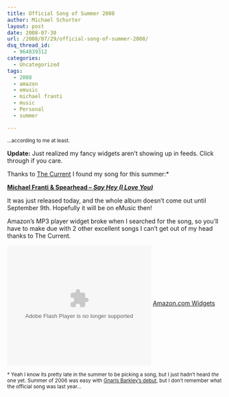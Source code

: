 ```yaml
---
title: Official Song of Summer 2008
author: Michael Schurter
layout: post
date: 2008-07-30
url: /2008/07/29/official-song-of-summer-2008/
dsq_thread_id:
  - 964839312
categories:
  - Uncategorized
tags:
  - 2008
  - amazon
  - emusic
  - michael franti
  - music
  - Personal
  - summer

---
```

<small>&#8230;according to me at least.</small>

**Update:** Just realized my fancy widgets aren&#8217;t showing up in feeds. Click through if you care.

Thanks to [The Current][1] I found my song for this summer:* 


  
[**Michael Franti & Spearhead &#8211; _Say Hey (I Love You)_**][2]

It was just released today, and the whole album doesn&#8217;t come out until September 9th. Hopefully it will be on eMusic then!

Amazon&#8217;s MP3 player widget broke when I searched for the song, so you&#8217;ll have to make due with 2 other excellent songs I can&#8217;t get out of my head thanks to The Current.

<OBJECT classid="clsid:D27CDB6E-AE6D-11cf-96B8-444553540000" codebase="http://fpdownload.macromedia.com/get/flashplayer/current/swflash.cab" id="Player_ad10cdd5-ac1e-4ca0-b5e3-f42e721ef002"  WIDTH="336px" HEIGHT="280px">
  <PARAM NAME="movie" VALUE="http://ws.amazon.com/widgets/q?ServiceVersion=20070822&#038;MarketPlace=US&#038;ID=V20070822%2FUS%2Fmicschsblo-20%2F8014%2Fad10cdd5-ac1e-4ca0-b5e3-f42e721ef002&#038;Operation=GetDisplayTemplate" />
  
  <PARAM NAME="quality" VALUE="high" />
  
  <PARAM NAME="bgcolor" VALUE="#FFFFFF" />
  
  <PARAM NAME="allowscriptaccess" VALUE="always" />
  
  <embed src="http://ws.amazon.com/widgets/q?ServiceVersion=20070822&#038;MarketPlace=US&#038;ID=V20070822%2FUS%2Fmicschsblo-20%2F8014%2Fad10cdd5-ac1e-4ca0-b5e3-f42e721ef002&#038;Operation=GetDisplayTemplate" id="Player_ad10cdd5-ac1e-4ca0-b5e3-f42e721ef002" quality="high" bgcolor="#ffffff" name="Player_ad10cdd5-ac1e-4ca0-b5e3-f42e721ef002" allowscriptaccess="always"  type="application/x-shockwave-flash" align="middle" height="280px" width="336px">
  </embed>
</OBJECT>

<NOSCRIPT>
  <A HREF="http://ws.amazon.com/widgets/q?ServiceVersion=20070822&#038;MarketPlace=US&#038;ID=V20070822%2FUS%2Fmicschsblo-20%2F8014%2Fad10cdd5-ac1e-4ca0-b5e3-f42e721ef002&#038;Operation=NoScript">Amazon.com Widgets</A>
</NOSCRIPT>

<small>* Yeah I know its pretty late in the summer to be picking a song, but I just hadn&#8217;t heard <i>the</i> one yet. Summer of 2006 was easy with <a href="http://en.wikipedia.org/wiki/St._Elsewhere_%28album%29">Gnarls Barkley&#8217;s debut</a>, but I don&#8217;t remember what the official song was last year&#8230;</small>

 [1]: http://minnesota.publicradio.org/radio/services/the_current/
 [2]: http://en.wikipedia.org/wiki/All_Rebel_Rockers